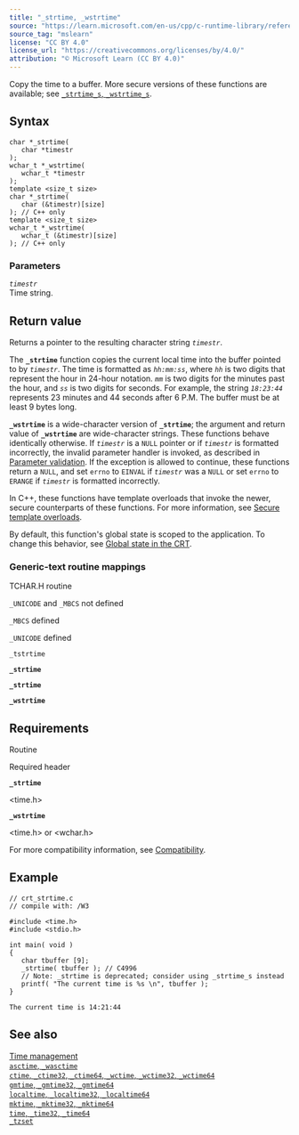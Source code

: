 ```yaml
---
title: "_strtime, _wstrtime"
source: "https://learn.microsoft.com/en-us/cpp/c-runtime-library/reference/strtime-wstrtime?view=msvc-170"
source_tag: "mslearn"
license: "CC BY 4.0"
license_url: "https://creativecommons.org/licenses/by/4.0/"
attribution: "© Microsoft Learn (CC BY 4.0)"
---
```

Copy the time to a buffer. More secure versions of these functions are available; see [`_strtime_s`, `_wstrtime_s`](https://learn.microsoft.com/en-us/cpp/c-runtime-library/reference/strtime-s-wstrtime-s?view=msvc-170).

## Syntax

```
char *_strtime(
   char *timestr
);
wchar_t *_wstrtime(
   wchar_t *timestr
);
template <size_t size>
char *_strtime(
   char (&timestr)[size]
); // C++ only
template <size_t size>
wchar_t *_wstrtime(
   wchar_t (&timestr)[size]
); // C++ only
```

### Parameters

_`timestr`_  
Time string.

## Return value

Returns a pointer to the resulting character string _`timestr`_.

The **`_strtime`** function copies the current local time into the buffer pointed to by _`timestr`_. The time is formatted as _`hh:mm:ss`_, where _`hh`_ is two digits that represent the hour in 24-hour notation. _`mm`_ is two digits for the minutes past the hour, and _`ss`_ is two digits for seconds. For example, the string _`18:23:44`_ represents 23 minutes and 44 seconds after 6 P.M. The buffer must be at least 9 bytes long.

**`_wstrtime`** is a wide-character version of **`_strtime`**; the argument and return value of **`_wstrtime`** are wide-character strings. These functions behave identically otherwise. If _`timestr`_ is a `NULL` pointer or if _`timestr`_ is formatted incorrectly, the invalid parameter handler is invoked, as described in [Parameter validation](https://learn.microsoft.com/en-us/cpp/c-runtime-library/parameter-validation?view=msvc-170). If the exception is allowed to continue, these functions return a `NULL`, and set `errno` to `EINVAL` if _`timestr`_ was a `NULL` or set `errno` to `ERANGE` if _`timestr`_ is formatted incorrectly.

In C++, these functions have template overloads that invoke the newer, secure counterparts of these functions. For more information, see [Secure template overloads](https://learn.microsoft.com/en-us/cpp/c-runtime-library/secure-template-overloads?view=msvc-170).

By default, this function's global state is scoped to the application. To change this behavior, see [Global state in the CRT](https://learn.microsoft.com/en-us/cpp/c-runtime-library/global-state?view=msvc-170).

### Generic-text routine mappings

TCHAR.H routine

`_UNICODE` and `_MBCS` not defined

`_MBCS` defined

`_UNICODE` defined

`_tstrtime`

**`_strtime`**

**`_strtime`**

**`_wstrtime`**

## Requirements

Routine

Required header

**`_strtime`**

<time.h>

**`_wstrtime`**

<time.h> or <wchar.h>

For more compatibility information, see [Compatibility](https://learn.microsoft.com/en-us/cpp/c-runtime-library/compatibility?view=msvc-170).

## Example

```
// crt_strtime.c
// compile with: /W3

#include <time.h>
#include <stdio.h>

int main( void )
{
   char tbuffer [9];
   _strtime( tbuffer ); // C4996
   // Note: _strtime is deprecated; consider using _strtime_s instead
   printf( "The current time is %s \n", tbuffer );
}
```

```
The current time is 14:21:44
```

## See also

[Time management](https://learn.microsoft.com/en-us/cpp/c-runtime-library/time-management?view=msvc-170)  
[`asctime`, `_wasctime`](https://learn.microsoft.com/en-us/cpp/c-runtime-library/reference/asctime-wasctime?view=msvc-170)  
[`ctime`, `_ctime32`, `_ctime64`, `_wctime`, `_wctime32`, `_wctime64`](https://learn.microsoft.com/en-us/cpp/c-runtime-library/reference/ctime-ctime32-ctime64-wctime-wctime32-wctime64?view=msvc-170)  
[`gmtime`, `_gmtime32`, `_gmtime64`](https://learn.microsoft.com/en-us/cpp/c-runtime-library/reference/gmtime-gmtime32-gmtime64?view=msvc-170)  
[`localtime`, `_localtime32`, `_localtime64`](https://learn.microsoft.com/en-us/cpp/c-runtime-library/reference/localtime-localtime32-localtime64?view=msvc-170)  
[`mktime`, `_mktime32`, `_mktime64`](https://learn.microsoft.com/en-us/cpp/c-runtime-library/reference/mktime-mktime32-mktime64?view=msvc-170)  
[`time`, `_time32`, `_time64`](https://learn.microsoft.com/en-us/cpp/c-runtime-library/reference/time-time32-time64?view=msvc-170)  
[`_tzset`](https://learn.microsoft.com/en-us/cpp/c-runtime-library/reference/tzset?view=msvc-170)
